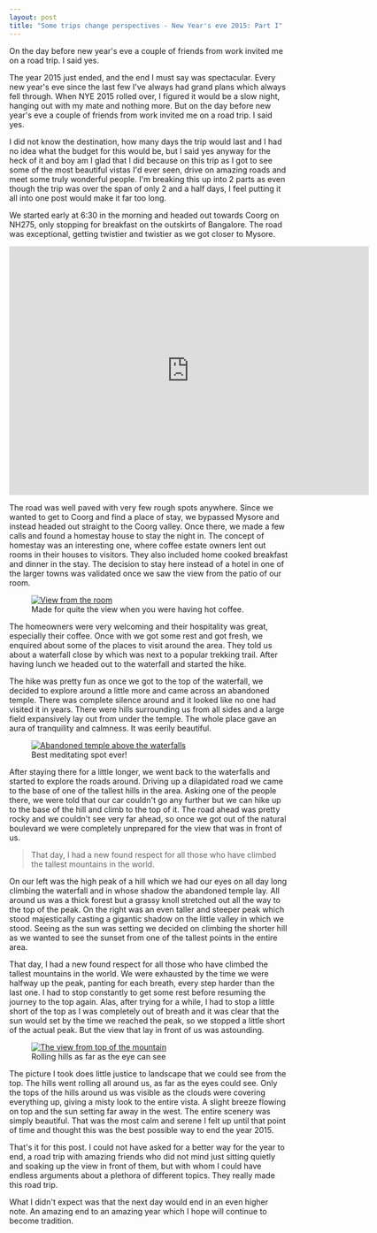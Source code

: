 ```yaml
---
layout: post
title: "Some trips change perspectives - New Year's eve 2015: Part I"
---
```


On the day before new year's eve
a couple of friends from work invited me on a road trip. I said yes.


The year 2015 just ended, and the end I must say was spectacular. Every
new year's eve since the last few I've always had grand plans which always fell
through. When NYE 2015 rolled over, I figured it would be a slow night, hanging
out with my mate and nothing more. But on the day before new year's eve
a couple of friends from work invited me on a road trip. I said yes.

I did not know the destination, how many days the trip would last and I had no
idea what the budget for this would be, but I said yes anyway for the heck of
it and boy am I glad that I did because on this trip as I got to see some of
the most beautiful vistas I'd ever seen, drive on amazing roads and meet some
truly wonderful people. I'm breaking this up into 2 parts as even though the
trip was over the span of only 2 and a half days, I feel putting it all into
one post would make it far too long.

We started early at 6:30 in the morning and headed out towards Coorg on NH275,
only stopping for breakfast on the outskirts of Bangalore. The road was
exceptional, getting twistier and twistier as we got closer to Mysore.

<iframe src="https://www.google.com/maps/embed?pb=!1m24!1m8!1m3!1d1992800.1799822024!2d76.668657!3d12.701159000000002!3m2!1i1024!2i768!4f13.1!4m13!3e0!4m5!1s0x3bae151a3c48080d%3A0x2498804ab1fbde68!2sJP+Nagar+4th+Phase%2C+Phase+4%2C+J+P+Nagar%2C+Bengaluru%2C+Karnataka%2C+India!3m2!1d12.906348!2d77.5995502!4m5!1s0x3ba50075627a7fff%3A0xaf8a66ea4651c1a6!2sMadikeri%2C+Karnataka%2C+India!3m2!1d12.4244205!2d75.7381856!5e0!3m2!1sen!2sin!4v1451845152638" width="650" height="450" frameborder="0" style="border:0" allowfullscreen></iframe>


The road was well paved with very few rough spots anywhere. Since we wanted to
get to Coorg and find a place of stay, we bypassed Mysore and instead headed
out straight to the Coorg valley. Once there, we made a few calls and found
a homestay house to stay the night in. The concept of homestay was an
interesting one, where coffee estate owners lent out rooms in their houses to
visitors. They also included home cooked breakfast and dinner in the stay. The
decision to stay here instead of a hotel in one of the larger towns was
validated once we saw the view from the patio of our room.

<figure>
    <a href="{{ site.baseurl }}/images/valley-1.jpg">
        <img src="{{ site.baseurl }}/images/valley-1.jpg" alt="View from the room">
    </a>
    <figcaption>
        Made for quite the view when you were having hot coffee.
    </figcaption>
</figure>

The homeowners were very welcoming and their hospitality was great, especially
their coffee. Once with we got some rest and got fresh, we enquired about some
of the places to visit around the area. They told us about a waterfall close by
which was next to a popular trekking trail. After having lunch we headed out to
the waterfall and started the hike.

The hike was pretty fun as once we got to the top of the waterfall, we decided
to explore around a little more and came across an abandoned temple. There was
complete silence around and it looked like no one had visited it in years.
There were hills surrounding us from all sides and a large field expansively
lay out from under the temple. The whole place gave an aura of tranquility and
calmness. It was eerily beautiful.


<figure>
    <a href="{{ site.baseurl }}/images/temple-3.jpg">
        <img src="{{ site.baseurl }}/images/temple-3.jpg" alt="Abandoned temple above the waterfalls">
    </a>
    <figcaption>
        Best meditating spot ever!
    </figcaption>
</figure>

 After staying there for a little longer, we went back to the waterfalls and
 started to explore the roads around. Driving up a dilapidated road we came to
 the base of one of the tallest hills in the area. Asking one of the people
 there, we were told that our car couldn't go any further but we can hike up to
 the base of the hill and climb to the top of it. The road ahead was pretty
 rocky and we couldn't see very far ahead, so once we got out of the natural
 boulevard we were completely unprepared for the view that was in front of us.

> That day, I had a new found respect for all those who have climbed the
tallest mountains in the world.

On our left was the high peak of a hill which we had our eyes on all day long
climbing the waterfall and in whose shadow the abandoned temple lay. All around
us was a thick forest but a grassy knoll stretched out all the way to the top
of the peak. On the right was an even taller and steeper peak which stood
majestically casting a gigantic shadow on the little valley in which we stood.
Seeing as the sun was setting we decided on climbing the shorter hill as we
wanted to see the sunset from one of the tallest points in the entire area.

That day, I had a new found respect for all those who have climbed the
tallest mountains in the world. We were exhausted by the time we were halfway
up the peak, panting for each breath, every step harder than the last one.
I had to stop constantly to get some rest before resuming the journey to the
top again. Alas, after trying for a while, I had to stop a little short of the
top as I was completely out of breath and it was clear that the sun would set
by the time we reached the peak, so we stopped a little short of the actual
peak. But the view that lay in front of us was astounding.

<figure>
    <a href="{{ site.baseurl }}/images/mountain-1.jpg">
        <img src="{{ site.baseurl }}/images/mountain-1.jpg" alt="The view from top of the mountain">
    </a>
    <figcaption>
        Rolling hills as far as the eye can see
    </figcaption>
</figure>

The picture I took does little justice to landscape that we could see from the
top. The hills went rolling all around us, as far as the eyes could see. Only
the tops of the hills around us was visible as the clouds were covering
everything up, giving a misty look to the entire vista. A slight breeze flowing
on top and the sun setting far away in the west. The entire scenery was simply
beautiful. That was the most calm and serene I felt up until that point of time
and thought this was the best possible way to end the year 2015.

That's it for this post. I could not have asked for a better way for the year
to end, a road trip with amazing friends who did not mind just sitting quietly
and soaking up the view in front of them, but with whom I could have endless
arguments about a plethora of different topics. They really made this road
trip.

What I didn't expect was that the next day would end in an even higher note.
An amazing end to an amazing year which I hope will continue to become
tradition.

